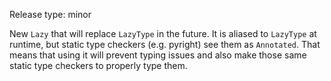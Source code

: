 Release type: minor

New `Lazy` that will replace `LazyType` in the future. It is aliased to
`LazyType` at runtime, but static type checkers (e.g. pyright) see them as
`Annotated`. That means that using it will prevent typing issues and also
make those same static type checkers to properly type them.
